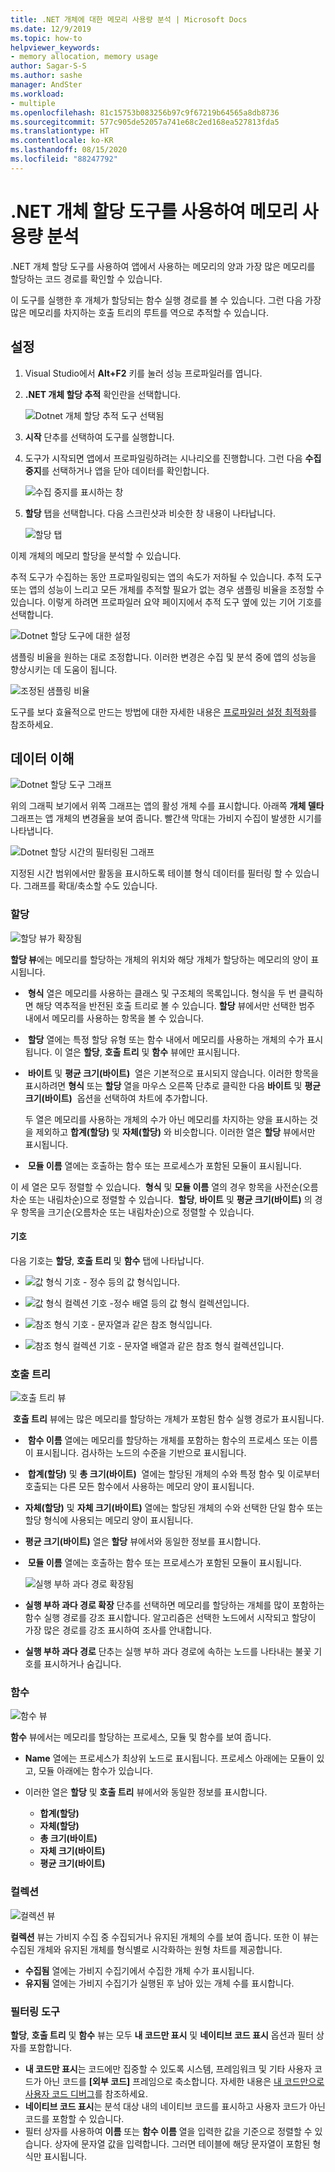 ```yaml
---
title: .NET 개체에 대한 메모리 사용량 분석 | Microsoft Docs
ms.date: 12/9/2019
ms.topic: how-to
helpviewer_keywords:
- memory allocation, memory usage
author: Sagar-S-S
ms.author: sashe
manager: AndSter
ms.workload:
- multiple
ms.openlocfilehash: 81c15753b083256b97c9f67219b64565a8db8736
ms.sourcegitcommit: 577c905de52057a741e68c2ed168ea527813fda5
ms.translationtype: HT
ms.contentlocale: ko-KR
ms.lasthandoff: 08/15/2020
ms.locfileid: "88247792"
---
```

# <a name="analyze-memory-usage-by-using-the-net-object-allocation-tool"></a>.NET 개체 할당 도구를 사용하여 메모리 사용량 분석

.NET 개체 할당 도구를 사용하여 앱에서 사용하는 메모리의 양과 가장 많은 메모리를 할당하는 코드 경로를 확인할 수 있습니다.

이 도구를 실행한 후 개체가 할당되는 함수 실행 경로를 볼 수 있습니다. 그런 다음 가장 많은 메모리를 차지하는 호출 트리의 루트를 역으로 추적할 수 있습니다.

## <a name="setup"></a>설정

1. Visual Studio에서 **Alt+F2** 키를 눌러 성능 프로파일러를 엽니다.

1. **.NET 개체 할당 추적** 확인란을 선택합니다.

   ![Dotnet 개체 할당 추적 도구 선택됨](../profiling/media/dotnetalloctoolselected.png "Dotnet 개체 할당 추적 도구 선택됨")

1. **시작** 단추를 선택하여 도구를 실행합니다.

1. 도구가 시작되면 앱에서 프로파일링하려는 시나리오를 진행합니다. 그런 다음 **수집 중지**를 선택하거나 앱을 닫아 데이터를 확인합니다.

   ![수집 중지를 표시하는 창](../profiling/media/stopcollectionlighttheme.png "수집 중지를 표시하는 창")

1. **할당** 탭을 선택합니다. 다음 스크린샷과 비슷한 창 내용이 나타납니다.

   ![할당 탭](../profiling/media/allocationview.png "할당 탭")

이제 개체의 메모리 할당을 분석할 수 있습니다.

추적 도구가 수집하는 동안 프로파일링되는 앱의 속도가 저하될 수 있습니다. 추적 도구 또는 앱의 성능이 느리고 모든 개체를 추적할 필요가 없는 경우 샘플링 비율을 조정할 수 있습니다. 이렇게 하려면 프로파일러 요약 페이지에서 추적 도구 옆에 있는 기어 기호를 선택합니다.

![Dotnet 할당 도구에 대한 설정](../profiling/media/dotnetallocsettings.png "Dotnet 할당 도구에 대한 설정")

샘플링 비율을 원하는 대로 조정합니다. 이러한 변경은 수집 및 분석 중에 앱의 성능을 향상시키는 데 도움이 됩니다.

![조정된 샘플링 비율](../profiling/media/adjustedsamplingratedotnetalloctool.png "조정된 샘플링 비율")

도구를 보다 효율적으로 만드는 방법에 대한 자세한 내용은 [프로파일러 설정 최적화](../profiling/optimize-profiler-settings.md)를 참조하세요.

## <a name="understand-your-data"></a>데이터 이해

![Dotnet 할당 도구 그래프](../profiling/media/graphdotnetalloc.png "Dotnet 할당 도구 그래프")

위의 그래픽 보기에서 위쪽 그래프는 앱의 활성 개체 수를 표시합니다. 아래쪽 **개체 델타** 그래프는 앱 개체의 변경율을 보여 줍니다. 빨간색 막대는 가비지 수집이 발생한 시기를 나타냅니다.

![Dotnet 할당 시간의 필터링된 그래프](../profiling/media/graphdotnetalloctimefiltered.png "Dotnet 할당 시간의 필터링된 그래프")

지정된 시간 범위에서만 활동을 표시하도록 테이블 형식 데이터를 필터링 할 수 있습니다. 그래프를 확대/축소할 수도 있습니다.

### <a name="allocation"></a>할당

![할당 뷰가 확장됨](../profiling/media/allocationexpandedlight.png "할당 뷰가 확장됨")

**할당 뷰**에는 메모리를 할당하는 개체의 위치와 해당 개체가 할당하는 메모리의 양이 표시됩니다.

-  **형식** 열은 메모리를 사용하는 클래스 및 구조체의 목록입니다. 형식을 두 번 클릭하면 해당 역추적을 반전된 호출 트리로 볼 수 있습니다. **할당** 뷰에서만 선택한 범주 내에서 메모리를 사용하는 항목을 볼 수 있습니다.

-  **할당** 열에는 특정 할당 유형 또는 함수 내에서 메모리를 사용하는 개체의 수가 표시됩니다. 이 열은 **할당**, **호출 트리** 및 **함수** 뷰에만 표시됩니다.

-  **바이트** 및 **평균 크기(바이트)**  열은 기본적으로 표시되지 않습니다. 이러한 항목을 표시하려면 **형식** 또는 **할당** 열을 마우스 오른쪽 단추로 클릭한 다음 **바이트** 및 **평균 크기(바이트)**  옵션을 선택하여 차트에 추가합니다. 

   두 열은 메모리를 사용하는 개체의 수가 아닌 메모리를 차지하는 양을 표시하는 것을 제외하고 **합계(할당)** 및 **자체(할당)** 와 비슷합니다. 이러한 열은 **할당** 뷰에서만 표시됩니다.

-  **모듈 이름** 열에는 호출하는 함수 또는 프로세스가 포함된 모듈이 표시됩니다.

이 세 열은 모두 정렬할 수 있습니다.  **형식** 및 **모듈 이름** 열의 경우 항목을 사전순(오름차순 또는 내림차순)으로 정렬할 수 있습니다.  **할당**, **바이트** 및 **평균 크기(바이트)** 의 경우 항목을 크기순(오름차순 또는 내림차순)으로 정렬할 수 있습니다.

#### <a name="symbols"></a>기호

다음 기호는 **할당**, **호출 트리** 및 **함수** 탭에 나타납니다.

- ![값 형식 기호](../profiling/media/valuetypeicon.png "값 형식 기호") - 정수 등의 값 형식입니다.

- ![값 형식 컬렉션 기호](../profiling/media/valuetypecollectionicon.png "값 형식 컬렉션 기호") -정수 배열 등의 값 형식 컬렉션입니다.

- ![참조 형식 기호](../profiling/media/referencetypeicon.png "참조 형식 기호") - 문자열과 같은 참조 형식입니다.

- ![참조 형식 컬렉션 기호](../profiling/media/referencetypecollectionicon.png "참조 형식 컬렉션 기호") - 문자열 배열과 같은 참조 형식 컬렉션입니다.

### <a name="call-tree"></a>호출 트리

![호출 트리 뷰](../profiling/media/calltreelight.png "호출 트리 뷰")

 **호출 트리** 뷰에는 많은 메모리를 할당하는 개체가 포함된 함수 실행 경로가 표시됩니다.

-  **함수 이름** 열에는 메모리를 할당하는 개체를 포함하는 함수의 프로세스 또는 이름이 표시됩니다. 검사하는 노드의 수준을 기반으로 표시됩니다.
-  **합계(할당)** 및 **총 크기(바이트)**  열에는 할당된 개체의 수와 특정 함수 및 이로부터 호출되는 다른 모든 함수에서 사용하는 메모리 양이 표시됩니다.
- **자체(할당)** 및 **자체 크기(바이트)** 열에는 할당된 개체의 수와 선택한 단일 함수 또는 할당 형식에 사용되는 메모리 양이 표시됩니다.
- **평균 크기(바이트)** 열은 **할당** 뷰에서와 동일한 정보를 표시합니다.
-  **모듈 이름** 열에는 호출하는 함수 또는 프로세스가 포함된 모듈이 표시됩니다.

   ![실행 부하 과다 경로 확장됨](../profiling/media/hotpathlight.png "실행 부하 과다 경로 확장됨")

- **실행 부하 과다 경로 확장** 단추를 선택하면 메모리를 할당하는 개체를 많이 포함하는 함수 실행 경로를 강조 표시합니다. 알고리즘은 선택한 노드에서 시작되고 할당이 가장 많은 경로를 강조 표시하여 조사를 안내합니다.
- **실행 부하 과다 경로** 단추는 실행 부하 과다 경로에 속하는 노드를 나타내는 불꽃 기호를 표시하거나 숨깁니다.

### <a name="functions"></a>함수

![함수 뷰](../profiling/media/functionslight.png "함수 뷰")

**함수** 뷰에서는 메모리를 할당하는 프로세스, 모듈 및 함수를 보여 줍니다.

- **Name** 열에는 프로세스가 최상위 노드로 표시됩니다. 프로세스 아래에는 모듈이 있고, 모듈 아래에는 함수가 있습니다.
- 이러한 열은 **할당** 및 **호출 트리** 뷰에서와 동일한 정보를 표시합니다.

  - **합계(할당)**
  - **자체(할당)**
  - **총 크기(바이트)**
  - **자체 크기(바이트)**
  - **평균 크기(바이트)**

### <a name="collection"></a>컬렉션

![컬렉션 뷰](../profiling/media/collectionlight.png "컬렉션 뷰")

**컬렉션** 뷰는 가비지 수집 중 수집되거나 유지된 개체의 수를 보여 줍니다. 또한 이 뷰는 수집된 개체와 유지된 개체를 형식별로 시각화하는 원형 차트를 제공합니다.

- **수집됨** 열에는 가비지 수집기에서 수집한 개체 수가 표시됩니다.
- **유지됨** 열에는 가비지 수집기가 실행된 후 남아 있는 개체 수를 표시합니다.

### <a name="filtering-tools"></a>필터링 도구

**할당**, **호출 트리** 및 **함수** 뷰는 모두 **내 코드만 표시** 및 **네이티브 코드 표시** 옵션과 필터 상자를 포함합니다.

- **내 코드만 표시**는 코드에만 집중할 수 있도록 시스템, 프레임워크 및 기타 사용자 코드가 아닌 코드를 **[외부 코드]** 프레임으로 축소합니다. 자세한 내용은 [내 코드만으로 사용자 코드 디버그](../debugger/just-my-code.md)를 참조하세요.
- **네이티브 코드 표시**는 분석 대상 내의 네이티브 코드를 표시하고 사용자 코드가 아닌 코드를 포함할 수 있습니다.
- 필터 상자를 사용하여 **이름** 또는 **함수 이름** 열을 입력한 값을 기준으로 정렬할 수 있습니다. 상자에 문자열 값을 입력합니다. 그러면 테이블에 해당 문자열이 포함된 형식만 표시됩니다.
